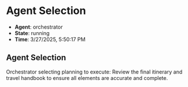 # Agent Selection

- **Agent**: orchestrator
- **State**: running
- **Time**: 3/27/2025, 5:50:17 PM

## Agent Selection

Orchestrator selecting planning to execute: Review the final itinerary and travel handbook to ensure all elements are accurate and complete.

